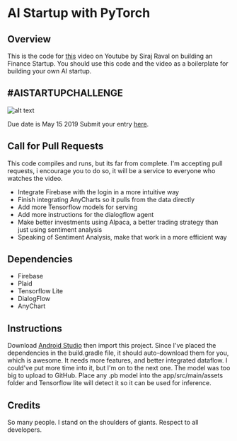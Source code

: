 # AI Startup with PyTorch

## Overview

This is the code for [this](https://youtu.be/oeraUtRgsbI) video on Youtube by Siraj Raval on building an Finance Startup. You should use this code and the video as a boilerplate for building your own AI startup.

## #AISTARTUPCHALLENGE

![alt text](https://camo.githubusercontent.com/014e8fd4face8a37ecb279dcc2bee5675579b8b1/68747470733a2f2f692e696d6775722e636f6d2f5053314a3673512e706e67 "Logo Title Text 1")

Due date is May 15 2019 
Submit your entry [here](https://forms.gle/9b2rwMDZYcF6XGSN8). 


## Call for Pull Requests

This code compiles and runs, but its far from complete. I'm accepting pull requests, i encourage you to do so, it will be a service to everyone who watches the video. 

- Integrate Firebase with the login in a more intuitive way
- Finish integrating AnyCharts so it pulls from the data directly
- Add more Tensorflow models for serving
- Add more instructions for the dialogflow agent
- Make better investments using Alpaca, a better trading strategy than just using sentiment analysis
- Speaking of Sentiment Analysis, make that work in a more efficient way

## Dependencies

- Firebase
- Plaid
- Tensorflow Lite
- DialogFlow
- AnyChart

## Instructions

Download [Android Studio](https://developer.android.com/studio) then import this project. Since I've placed the dependencies in the build.gradle file, it should auto-download them for you, which is awesome. It needs more features, and better integrated dataflow. I could've put more time into it, but I'm on to the next one. The model was too big to upload to GitHub. Place any .pb model into the app/src/main/assets folder and Tensorflow lite will detect it so it can be used for inference.

## Credits 

So many people. I stand on the shoulders of giants. Respect to all developers. 
